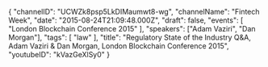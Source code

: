 {
    "channelID": "UCWZk8psp5LkDIMaumwt8-wg",
    "channelName": "Fintech Week",
    "date": "2015-08-24T21:09:48.000Z",
    "draft": false,
    "events": [
        "London Blockchain Conference 2015"
    ],
    "speakers": ["Adam Vaziri", "Dan Morgan"],
    "tags": [
        "law"
    ],
    "title": "Regulatory State of the Industry Q&A, Adam Vaziri & Dan Morgan, London Blockchain Conference 2015",
    "youtubeID": "kVazGeXlSy0"
}
